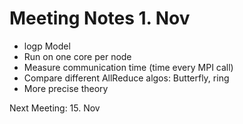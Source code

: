 # Meeting Notes 1. Nov

* logp Model
* Run on one core per node
* Measure communication time (time every MPI call)
* Compare different AllReduce algos: Butterfly, ring
* More precise theory

Next Meeting: 15. Nov

